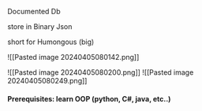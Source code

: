 Documented Db

store in Binary Json

short for Humongous (big) 

![[Pasted image 20240405080142.png]]


![[Pasted image 20240405080200.png]]
![[Pasted image 20240405080249.png]]

#### Prerequisites: learn OOP (python, C#, java, etc..)
